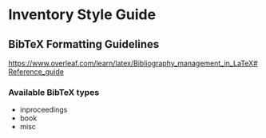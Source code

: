 # Inventory Style Guide

## BibTeX Formatting Guidelines

https://www.overleaf.com/learn/latex/Bibliography_management_in_LaTeX#Reference_guide

### Available BibTeX types

* inproceedings
* book
* misc


